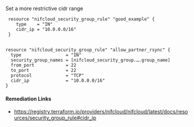 
Set a more restrictive cidr range

```hcl
 resource "nifcloud_security_group_rule" "good_example" {
 	type    = "IN"
 	cidr_ip = "10.0.0.0/16"
 }
 
```
```hcl
resource "nifcloud_security_group_rule" "allow_partner_rsync" {
  type                 = "IN"
  security_group_names = [nifcloud_security_group.….group_name]
  from_port            = 22
  to_port              = 22
  protocol             = "TCP"
  cidr_ip              = "10.0.0.0/16"
}

```

#### Remediation Links
 - https://registry.terraform.io/providers/nifcloud/nifcloud/latest/docs/resources/security_group_rule#cidr_ip

